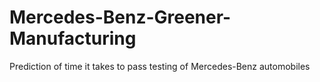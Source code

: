 # Mercedes-Benz-Greener-Manufacturing
Prediction of time it takes to pass testing of Mercedes-Benz automobiles
